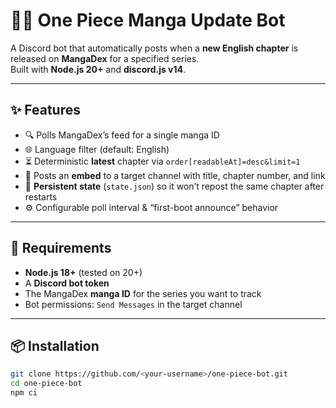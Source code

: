 # 🏴‍☠️ One Piece Manga Update Bot

A Discord bot that automatically posts when a **new English chapter** is released on **MangaDex** for a specified series.  
Built with **Node.js 20+** and **discord.js v14**.

---

## ✨ Features

- 🔍 Polls MangaDex’s feed for a single manga ID
- 🌐 Language filter (default: English)
- ⏳ Deterministic **latest** chapter via `order[readableAt]=desc&limit=1`
- 📢 Posts an **embed** to a target channel with title, chapter number, and link
- 💾 **Persistent state** (`state.json`) so it won’t repost the same chapter after restarts
- ⚙️ Configurable poll interval & “first-boot announce” behavior

---

## 🧰 Requirements

- **Node.js 18+** (tested on 20+)
- A **Discord bot token**
- The MangaDex **manga ID** for the series you want to track
- Bot permissions: `Send Messages` in the target channel

---

## 📦 Installation

```bash
git clone https://github.com/<your-username>/one-piece-bot.git
cd one-piece-bot
npm ci
